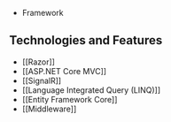 - Framework
## Technologies and Features
- [[Razor]]
- [[ASP.NET Core MVC]]
- [[SignalR]]
- [[Language Integrated Query (LINQ)]]
- [[Entity Framework Core]]
- [[Middleware]]